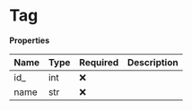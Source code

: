 # Tag

**Properties**

| Name | Type | Required | Description |
| :--- | :--- | :------- | :---------- |
| id\_ | int  | ❌       |             |
| name | str  | ❌       |             |

<!-- This file was generated by liblab | https://liblab.com/ -->
